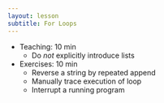 ```yaml
---
layout: lesson
subtitle: For Loops
---
```

*   Teaching: 10 min
    *   Do *not* explicitly introduce lists
*   Exercises: 10 min
    *   Reverse a string by repeated append
    *   Manually trace execution of loop
    *   Interrupt a running program
